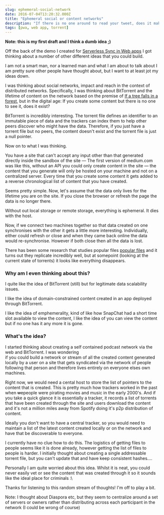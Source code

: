```yaml
---
slug: ephemeral-social-network
date: 2016-07-04T13:20:32.000Z
title: "Ephemeral social or content networks"
description: "If there is no one around to read your tweet, does it make a difference?" 
tags: [pwa, web app, torrent]
---
```


**Note: this is my first draft and I think a dumb idea ;)**

Off the back of the demo I created for [Serverless Sync in Web apps](https://paul.kinlan.me/serverless-sync-in-web-apps/)
I got thinking about a number of other different ideas that you could build.

I am not a smart man, nor a learned man and what I am about to talk about I am pretty sure other
people have thought about, but I want to at least jot my ideas down.

I was thinking about social networks, impact and reach in the context
of distributed networks.  Specifically, I was thinking about BitTorrent and
the lifetime of content on the network based on the premise of [If a tree falls in a forest](https://en.wikipedia.org/wiki/If_a_tree_falls_in_a_forest),
but in the digital age: If you create some content but there is no one to see it, does it exist?

BitTorrent is incredibly interesting. The torrent file defines an identifier to an immutable 
piece of data and the trackers can index them to help other peers discover who might have
the data. Therefore, if you just have a torrent file but no peers, the content doesn't exist 
and the torrent file is just a null pointer.

Now on to what I was thinking.

You have a site that can't accept any input other than that generated directly inside the 
sandbox of the site &mdash; The first version of medium.com was like this, without an API you could only
create content in the site &mdash; the content that you generate will only
be hosted on your machine and not on a centralized server. Every time that you create
some content it gets added to a reverse chronological list of content that you have created.

Seems pretty simple. Now, let's assume that the data only lives for the lifetime you are on
the site. If you close the browser or refresh the page the data is no longer there.

Without out local storage or remote storage, everything is ephemeral. It dies with the host.

Now, if we connect two machines together so that data created on one synchronises with
the other it gets a little more interesting.  Individually, either could refresh or close
and when they came back online the data would re-synchronise.  However if both close
then all the data is lost.

There has been some research that studies popular files [popular files](
https://www.cs.duke.edu/courses/compsci512/spring14/15-744/S07/papers/bittorrent.pdf) and it 
turns out they replicate incredibly well, but at somepoint (looking at the current state of
torrents) it looks like everything disappears.

### Why am I even thinking about this?

I quite like the idea of BitTorrent (still) but for legitimate data scalability issues.

I like the idea of domain-constrained content created in an app deployed through BitTorrent.

I like the idea of emphemerality, kind of like how SnapChat had a short time slot
available to view the content, I like the idea of you can view the content but if
no one has it any more it is gone.

### What's the idea?

I started thinking about creating a self contained podcast network via the web
and BitTorrent. I was wondering  
if you could build a network or stream of all the created content
generated locally by a user on a site that gets syndicated via the network of people
following that person and therefore lives entirely on everyone elses own machines.

Right now, we would need a cental host to store the list of pointers to the content that
is created. This is pretty much how trackers worked in the past when ~~we~~people
were pirating movies and music in the early 2000's. And if you take a quick glance it 
is essentially a tracker, it records a list of torrents that have been created
through the site and users download the content and it's not a million miles away
from Spotify doing it's p2p distribution of content.

Ideally you don't want to have a central tracker, so you would need to maintain a 
list of the latest content created locally or on the network and have that be discoverable
to everyone.

I currently have no clue how to do this. The logistics of getting files to people
seems like it is done already, however getting the list of files to people is harder.  I 
initially thought about creating a single addressable torrent file, but you can't update that
and have keep consistent hashes....

Personally I am quite worried about this idea. Whilst it is neat, you could never
easily vet or see the content that was created through it so it sounds like the ideal
place for criminals :\

Thanks for listening to this random stream of thoughts! I'm off to play a bit.

Note: I thought about Diaspora etc, but they seem to centralize around a set of 
servers or owners rather than distributing across each participant in the network (I
could be wrong of course)
